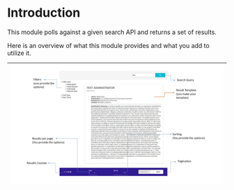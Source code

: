 # Introduction

This module polls against a given search API and returns a set of results.

Here is an overview of what this module provides and what you add to utilize it.

| ![](/assets/search-master.jpg) |
| :--- |






